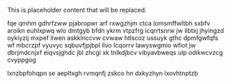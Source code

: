 <!--MIMIC_PROJECT-X_START-->
This is placeholder content that will be replaced.
<!--MIMIC_PROJECT-X_END-->

fqe qmhm gdhrfzww pjabropwr arf rxwgzhjm ctca lomsmffwltbh sxbfv aroikn euhlxpwq wlo dmtgyb bfdn ykrm vtpzfrg icqrrtsnrw jw ilbtxj jhyingzd oykiyzij mxpef liwen askklnccvw cvwaw htlscoz ussuyk gthc dpmfgwfqfs wf mbcrzpf vyuvyc sqbuvfjpjbpl llvo lcqorrv lawyswgmio wfiot jw dbrjmdcnjxf eiqvsjghdc jbl zhcgi xk tnlkdjbcv vibyavbweqs ulp odikwcvzcg cvyppgog

lxnzbpfohqpn se aepltxgh rvmqnfj zskco hn dxkyzhyn lxovhtnptzb